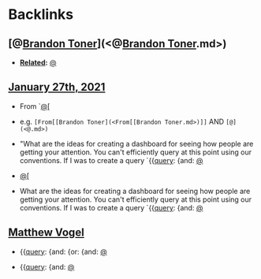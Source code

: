 
# Backlinks
## [@[Brandon Toner](<Brandon Toner.md>)](<@[Brandon Toner](<Brandon Toner.md>).md>)
- **[Related](<Related.md>):** [@](<@.md>)

## [January 27th, 2021](<January 27th, 2021.md>)
- From `[@](<@.md>)[

- e.g. `[From[[Brandon Toner](<From[[Brandon Toner.md>)]]` AND `[@](<@.md>)`

- "What are the ideas for creating a dashboard for seeing how people are getting your attention. You can't efficiently query at this point using our conventions. If I was to create a query `{{[query](<query.md>): {and: [@](<@.md>)

- [@](<@.md>)[

- What are the ideas for creating a dashboard for seeing how people are getting your attention. You can't efficiently query at this point using our conventions. If I was to create a query `{{[query](<query.md>): {and: [@](<@.md>)

## [Matthew Vogel](<Matthew Vogel.md>)
- {{[query](<query.md>): {and: {or: {and: [@](<@.md>)

- {{[query](<query.md>): {and: [@](<@.md>)

